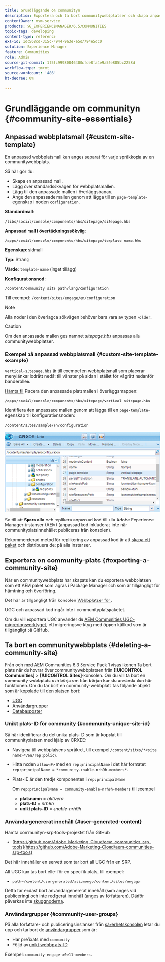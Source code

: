 ```yaml
---
title: Grundläggande om communityn
description: Exportera och ta bort communitywebbplatser och skapa anpassade webbplatsmallar
contentOwner: msm-service
products: SG_EXPERIENCEMANAGER/6.5/COMMUNITIES
topic-tags: developing
content-type: reference
exl-id: 1dc568cd-315c-4944-9a3e-e5d7794e5dc0
solution: Experience Manager
feature: Communities
role: Admin
source-git-commit: 1f56c99980846400cfde8fa4e9a55e885bc2258d
workflow-type: tm+mt
source-wordcount: '486'
ht-degree: 0%

---
```


# Grundläggande om communityn {#community-site-essentials}

## Anpassad webbplatsmall {#custom-site-template}

En anpassad webbplatsmall kan anges separat för varje språkkopia av en communitywebbplats.

Så här gör du:

* Skapa en anpassad mall.
* Lägg över standardsökvägen för webbplatsmallen.
* Lägg till den anpassade mallen i överläggsbanan.
* Ange den anpassade mallen genom att lägga till en `page-template`-egenskap i noden `configuration`.

**Standardmall**:

`/libs/social/console/components/hbs/sitepage/sitepage.hbs`

**Anpassad mall i övertäckningssökväg**:

`/apps/social/console/components/hbs/sitepage/template-name.hbs`

**Egenskap**: sidmall

**Typ**: Sträng

**Värde**: `template-name` (inget tillägg)

**Konfigurationsnod**:

`/content/community site path/lang/configuration`

Till exempel: `/content/sites/engage/en/configuration`

>[!NOTE]
>
>Alla noder i den överlagda sökvägen behöver bara vara av typen `Folder`.

>[!CAUTION]
>
>Om den anpassade mallen ges namnet *sitepage.hbs* anpassas alla communitywebbplatser.

### Exempel på anpassad webbplatsmall {#custom-site-template-example}

`vertical-sitepage.hbs` är till exempel en webbplatsmall som placerar menylänkar lodrätt nedåt till vänster på sidan i stället för vågrätt nedanför banderollen.

[Hämta fil](assets/vertical-sitepage.hbs)
Placera den anpassade platsmallen i överläggsmappen:

`/apps/social/console/components/hbs/sitepage/vertical-sitepage.hbs`

Identifiera den anpassade mallen genom att lägga till en `page-template`-egenskap till konfigurationsnoden:

`/content/sites/sample/en/configuration`

![crxde-siteconfiguration](assets/crxde-siteconfiguration.png)

Se till att **Spara alla** och replikera anpassad kod till alla Adobe Experience Manager-instanser (AEM) (anpassad kod inkluderas inte när communityplatsinnehållet publiceras från konsolen).

Rekommenderad metod för replikering av anpassad kod är att [skapa ett paket](../../help/sites-administering/package-manager.md#creating-a-new-package) och distribuera det på alla instanser.

## Exportera en community-plats {#exporting-a-community-site}

När en communitywebbplats har skapats kan du exportera webbplatsen som ett AEM paket som lagras i Package Manager och som är tillgängligt för hämtning och överföring.

Det här är tillgängligt från konsolen [Webbplatser för &#x200B;](sites-console.md#exporting-the-site).

UGC och anpassad kod ingår inte i communityplatspaketet.

Om du vill exportera UGC använder du [AEM Communities UGC-migreringsverktyget](https://github.com/Adobe-Marketing-Cloud/aem-communities-ugc-migration), ett migreringsverktyg med öppen källkod som är tillgängligt på GitHub.

## Ta bort en communitywebbplats {#deleting-a-community-site}

Från och med AEM Communities 6.3 Service Pack 1 visas ikonen Ta bort plats när du hovrar över communitywebbplatsen från **[!UICONTROL Communities]** > **[!UICONTROL Sites]**-konsolen. Om du vill ta bort en community-webbplats och börja om från början kan du använda den här funktionen. Om du tar bort en community-webbplats tas följande objekt som är kopplade till den platsen bort:

* [UGC](#user-generated-content)
* [Användargrupper](#community-user-groups)
* [Databasposter](#database-records)

### Unikt plats-ID för community {#community-unique-site-id}

Så här identifierar du det unika plats-ID som är kopplat till communityplatsen med hjälp av CRXDE:

* Navigera till webbplatsens språkrot, till exempel `/content/sites/*<site name>*/en/rep:policy`.

* Hitta noden `allow<#>` med en `rep:principalName` i det här formatet `rep:principalName = *community-enable-nrh9h-members*`.

* Plats-ID är den tredje komponenten i `rep:principalName`

  Om `rep:principalName = community-enable-nrh9h-members` till exempel

   * **platsnamn** = *aktivera*
   * **plats-ID** = *nrh9h*
   * **unikt plats-ID** = *enable-nrh9h*

### Användargenererat innehåll {#user-generated-content}

Hämta communityn-srp-tools-projektet från GitHub:

* [https://github.com/Adobe-Marketing-Cloud/aem-communities-srp-tools](https://github.com/Adobe-Marketing-Cloud/aem-communities-srp-tools)

Det här innehåller en servett som tar bort all UGC från en SRP.

All UGC kan tas bort eller för en specifik plats, till exempel:

* `path=/content/usergenerated/asi/mongo/content/sites/engage`

Detta tar endast bort användargenererat innehåll (som anges vid publicering) och inte redigerat innehåll (anges av författaren). Därför påverkas inte [skuggnoderna](srp.md#shadownodes).

### Användargrupper {#community-user-groups}

På alla författare- och publiceringsinstanser från [säkerhetskonsolen](../../help/sites-administering/security.md) letar du upp och tar bort de [användargrupper](users.md) som är:

* Har prefixats med `community`
* Följd av [unikt webbplats-ID](#community-unique-site-id)

Exempel: `community-engage-x0e11-members`.
